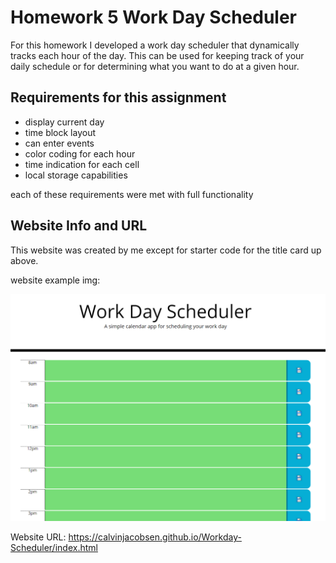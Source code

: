 # Homework 5 Work Day Scheduler

For this homework I developed a work day scheduler that dynamically tracks each hour of the day. This can be used for keeping track of your daily schedule or for determining what you want to do at a given hour.


## Requirements for this assignment

 - display current day
 - time block layout
 - can enter events
 - color coding for each hour
 - time indication for each cell
 - local storage capabilities

 each of these requirements were met with full functionality

## Website Info and URL

This website was created by me except for starter code for the title card up above. 

website example img:

![day planner](./Assets/Capture.PNG)

Website URL: https://calvinjacobsen.github.io/Workday-Scheduler/index.html
